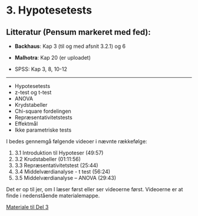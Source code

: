 # 3. Hypotesetests

## Litteratur (Pensum markeret med **fed**):

- **Backhaus**: Kap 3 (til og med afsnit 3.2.1) og 6

- **Malhotra**: Kap 20 (er uploadet)

- SPSS: Kap 3, 8, 10-12

---

- Hypotesetests
- z-test og t-test
- ANOVA
- Krydstabeller
- Chi-square fordelingen
- Repræsentativitetstests
- Effektmål
- Ikke parametriske tests

I bedes gennemgå følgende videoer i nævnte rækkefølge:

1. 3.1 Introduktion til Hypoteser (49:57)
2. 3.2 Krudstabeller (01:11:56)
3. 3.3 Repræsentativitetstest (25:44)
4. 3.4 Middelværdianalyse - t test (56:24)
5. 3.5 Middelværdianalyse – ANOVA (29:43)

Det er op til jer, om I læser først eller ser videoerne først. Videoerne er at finde i nedenstående materialemappe.

[Materiale til Del 3](https://viaucdk-my.sharepoint.com/:f:/g/personal/rib_viauc_dk/EmH1gOXG0QBIl_gjrkONDL0B4_AjgfviP9Qo1MfFc6DQLw?e=MOzFfZ)
